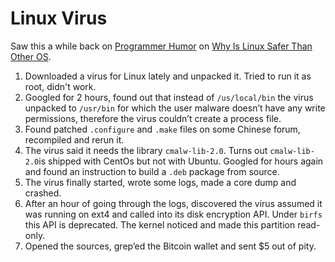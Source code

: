 # Linux Virus

Saw this a while back on [Programmer Humor](https://programmerhumor.io/) on [Why Is Linux Safer Than Other OS](https://programmerhumor.io/linux-memes/whyislinuxsaferthanotheros/).

1. Downloaded a virus for Linux lately and unpacked it. Tried to run it as root, didn't work.
2. Googled for 2 hours, found out that instead of `/us/local/bin` the virus unpacked to `/usr/bin` for which the user malware doesn’t have any write permissions, therefore the virus couldn’t create a process file.
3. Found patched `.configure` and `.make` files on some Chinese forum, recompiled and rerun it.
4. The virus said it needs the library `cmalw-lib-2.0`. Turns out `cmalw-lib-2.0`is shipped with CentOs but not with Ubuntu. Googled for hours again and found an instruction to build a `.deb` package from source.
5. The virus finally started, wrote some logs, made a core dump and crashed.
6. After an hour of going through the logs, discovered the virus assumed it was running on ext4 and called into its disk encryption API. Under `birfs` this API is deprecated. The kernel noticed and made this partition read-only.
7. Opened the sources, grep’ed the Bitcoin wallet and sent $5 out of pity.